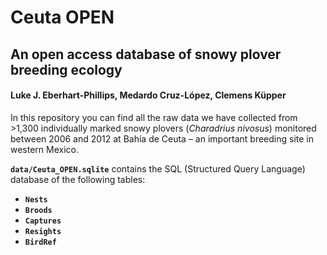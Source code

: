 # Ceuta OPEN
## An open access database of snowy plover breeding ecology
#### Luke J. Eberhart-Phillips, Medardo Cruz-López, Clemens Küpper

In this repository you can find all the raw data we have collected from >1,300 individually marked snowy plovers (_Charadrius nivosus_) monitored between 2006 and 2012 at Bahía de Ceuta – an important breeding site in western Mexico.

**`data/Ceuta_OPEN.sqlite`** contains the SQL (Structured Query Language) database of the following tables:

  - **`Nests`**
  - **`Broods`** 
  - **`Captures`**
  - **`Resights`**
  - **`BirdRef`**
